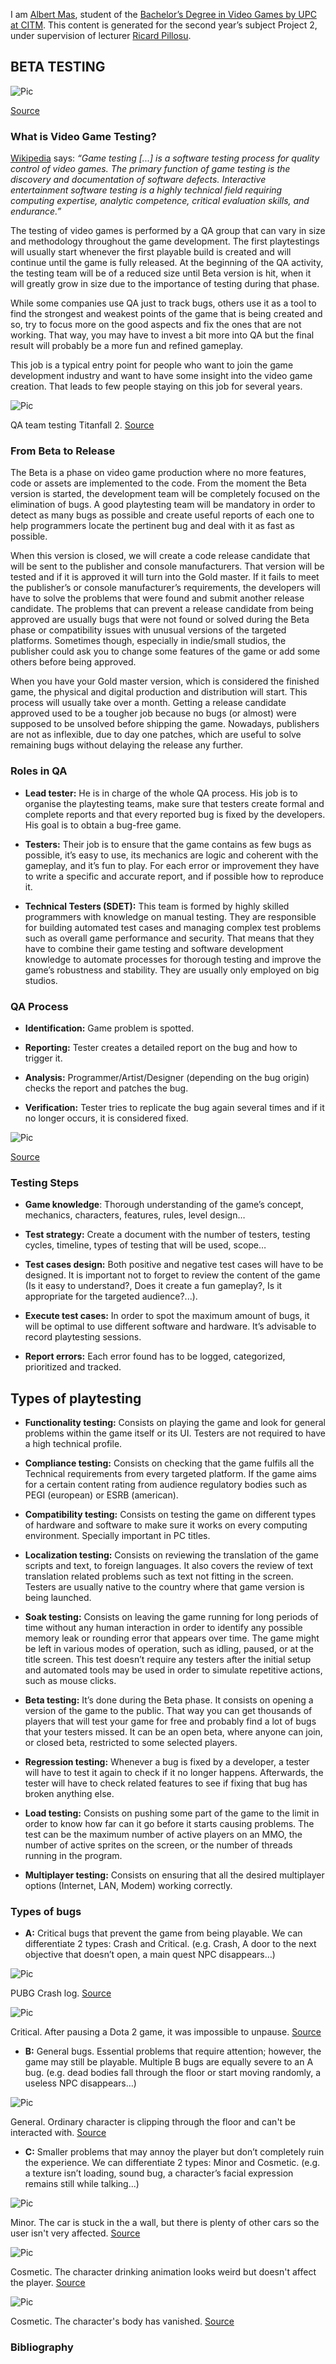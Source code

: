 I am [Albert Mas](https://www.linkedin.com/in/albert-mas-520982129), student of the
[Bachelor’s Degree in
Video Games by UPC at CITM](https://www.citm.upc.edu/ing/estudis/graus-videojocs/). This content is generated for the second year’s
subject Project 2, under supervision of lecturer
[Ricard Pillosu](https://es.linkedin.com/in/ricardpillosu).

## BETA TESTING

![Pic](https://i2.wp.com/2.media.dorkly.cvcdn.com/51/94/8a50767fc39a7d6cb54d98d1fccaa5fb.jpg)

[Source](https://www.funstockretro.co.uk/news/what-is-it-like-to-be-a-video-games-tester/)

### What is Video Game Testing?

[Wikipedia](https://en.wikipedia.org/wiki/Game_testing) says:
*“Game testing [...] is a software testing process for quality control of video games.
The primary function of game testing is the discovery and documentation of software defects.
Interactive entertainment software testing is a highly technical field requiring computing expertise, analytic competence,
critical evaluation skills, and endurance.”*

The testing of video games is performed by a QA group that can vary in size and methodology throughout the game development.
The first playtestings will usually start whenever the first playable build is created and will continue until the game is fully released.
At the beginning of the QA activity, the testing team will be of a reduced size until Beta version is hit, when it will greatly
grow in size due to the importance of testing during that phase.

While some companies use QA just to track bugs, others use it as a tool to find the strongest and weakest points of the game
that is being created and so, try to focus more on the good aspects and fix the ones that are not working. That way, you may
have to invest a bit more into QA but the final result will probably be a more fun and refined gameplay.

This job is a typical entry point for people who want to join the game development industry and want to have some insight
into the video game creation. That leads to few people staying on this job for several years.

![Pic](https://www.360logica.com/blog/wp-content/uploads/2015/08/5-Must-to-Do-Things-While-Performing-Video-Games-Testing.jpg)

QA team testing Titanfall 2. [Source](https://www.360logica.com/blog/5-must-to-do-things-while-performing-video-game-testing/)

### From Beta to Release

The Beta is a phase on video game production where no more features, code or assets are implemented to the code. From the moment
the Beta version is started, the development team will be completely focused on the elimination of bugs.
A good playtesting team will be mandatory in order to detect as many bugs as possible and create useful reports of each one
to help programmers locate the pertinent bug and deal with it as fast as possible.

When this version is closed, we will create a code release candidate that will be sent to the publisher and console manufacturers.
That version will be tested and if it is approved it will turn into the Gold master.
If it fails to meet the publisher’s or console manufacturer’s requirements, the developers will have to solve the problems that
were found and submit another release candidate. The problems that can prevent a release candidate from being approved are usually
bugs that were not found or solved during the Beta phase or compatibility issues with unusual versions of the targeted platforms.
Sometimes though, especially in indie/small studios, the publisher could ask you to change some features of the game or add some
others before being approved.

When you have your Gold master version, which is considered the finished game, the physical and digital production and
distribution will start. This process will usually take over a month.
Getting a release candidate approved used to be a tougher job because no bugs (or almost) were supposed to be unsolved
before shipping the game. Nowadays, publishers are not as inflexible, due to day one patches, which are useful to solve
remaining bugs without delaying the release any further.

### Roles in QA
- **Lead tester:** He is in charge of the whole QA process. His job is to organise the playtesting teams, make sure that testers create formal and complete reports and that every reported bug is fixed by the developers. His goal is to obtain a bug-free game.

- **Testers:** Their job is to ensure that the game contains as few bugs as possible, it’s easy to use, its mechanics are logic and coherent with the gameplay, and it’s fun to play. For each error or improvement they have to write a specific and accurate report, and if possible how to reproduce it.

- **Technical Testers (SDET):** This team is formed by highly skilled programmers with knowledge on manual testing. They are responsible for building automated test cases and managing complex test problems such as overall game performance and security. That means that they have to combine their game testing and software development knowledge to automate processes for thorough testing and improve the game’s robustness and stability. They are usually only employed on big studios.

### QA Process
- **Identification:** Game problem is spotted.

- **Reporting:** Tester creates a detailed report on the bug and how to trigger it.

- **Analysis:** Programmer/Artist/Designer (depending on the bug origin) checks the report and patches the bug.

- **Verification:** Tester tries to replicate the bug again several times and if it no longer occurs, it is considered fixed.

![Pic](https://www.gameindustrycareerguide.com/wp-content/uploads/2014/01/Dead-Fly-Scene_Grant-Cochrane-300x197.jpg)

[Source](https://www.gameindustrycareerguide.com/how-to-become-a-video-game-tester/)

### Testing Steps
- **Game knowledge**: Thorough understanding of the game’s concept, mechanics, characters, features, rules, level design…

- **Test strategy:** Create a document with the number of testers, testing cycles, timeline, types of testing that will be used, scope…

- **Test cases design:** Both positive and negative test cases will have to be designed. It is important not to forget to review the content of the game (Is it easy to understand?, Does it create a fun gameplay?, Is it appropriate for the targeted audience?...).

- **Execute test cases:** In order to spot the maximum amount of bugs, it will be optimal to use different software and hardware. It’s advisable to record playtesting sessions.

- **Report errors:**  Each error found has to be logged, categorized, prioritized and tracked.

## Types of playtesting
- **Functionality testing:** Consists on playing the game and look for general problems within the game itself or its UI. Testers are not required to have a high technical profile.

- **Compliance testing:** Consists on checking that the game fulfils all the Technical requirements from every targeted platform. If the game aims for a certain content rating from audience regulatory bodies such as PEGI (european) or ESRB (american).

- **Compatibility testing:** Consists on testing the game on different types of hardware and software to make sure it works on every computing environment. Specially important in PC titles.

- **Localization testing:** Consists on reviewing the translation of the game scripts and text, to foreign languages. It also covers the review of text translation related problems such as text not fitting in the screen. Testers are usually native to the country where that game version is being launched.

- **Soak testing:** Consists on leaving the game running for long periods of time without any human interaction in order to identify any possible memory leak or rounding error that appears over time. The game might be left in various modes of operation, such as idling, paused, or at the title screen. This test doesn’t require any testers after the initial setup and automated tools may be used in order to simulate repetitive actions, such as mouse clicks.

- **Beta testing:** It’s done during the Beta phase. It consists on opening a version of the game to the public. That way you can get thousands of players that will test your game for free and probably find a lot of bugs that your testers missed. It can be an open beta, where anyone can join, or closed beta, restricted to some selected players.

- **Regression testing:** Whenever a bug is fixed by a developer, a tester will have to test it again to check if it no longer happens. Afterwards, the tester will have to check related features to see if fixing that bug has broken anything else.

- **Load testing:** Consists on pushing some part of the game to the limit in order to know how far can it go before it starts causing problems. The test can be the maximum number of active players on an MMO, the number of active sprites on the screen, or the number of threads running in the program.

- **Multiplayer testing:** Consists on ensuring that all the desired multiplayer options (Internet, LAN, Modem) working correctly.

### Types of bugs
- **A:** Critical bugs that prevent the game from being playable. We can differentiate 2 types: Crash and Critical. (e.g. Crash, A door to the next objective that doesn’t open, a main quest NPC disappears…)

![Pic](https://content.invisioncic.com/r273030/monthly_2017_10/erro.png.7dd08c6b72912fdc00285c3516a5c679.png)

PUBG Crash log. [Source](https://www.reddit.com/r/pugb/comments/8aclnb/1010_gaming_experience/)

![Pic](http://i.imgur.com/1kAtwG0.jpg)

Critical. After pausing a Dota 2 game, it was impossible to unpause. [Source](https://dev.dota2.com/showthread.php?t=121309)

- **B:** General bugs. Essential problems that require attention; however, the game may still be playable. Multiple B bugs are equally severe to an A bug. (e.g. dead bodies fall through the floor or start moving randomly, a useless NPC disappears…)

![Pic](https://www.rockpapershotgun.com/images/11/dec/fix0.jpg)

General. Ordinary character is clipping through the floor and can't be interacted with. [Source](https://www.rockpapershotgun.com/2011/12/08/hey-bethesda-could-you-fix-skyrim/)

- **C:** Smaller problems that may annoy the player but don’t completely ruin the experience. We can differentiate 2 types: Minor and Cosmetic. (e.g. a texture isn’t loading, sound bug, a character’s facial expression remains still while talking...)

![Pic](https://connorryan1994.files.wordpress.com/2014/01/d.png)

Minor. The car is stuck in the a wall, but there is plenty of other cars so the user isn't very affected. [Source](https://connorryan1994.wordpress.com/2014/01/22/unit-77-designing-tests-for-computer-games/)

![Pic](https://connorryan1994.files.wordpress.com/2014/01/e2.jpg)

Cosmetic. The character drinking animation looks weird but doesn't affect the player. [Source](https://connorryan1994.wordpress.com/2014/01/22/unit-77-designing-tests-for-computer-games/)

![Pic](https://mygaming.co.za/news/wp-content/uploads/2016/10/Skyrim-Headless-Glitch.jpg)

Cosmetic. The character's body has vanished. [Source](http://ramblingfoxreviews.blogspot.com.es/2015/05/5-enjoyable-but-ridiculously-bugged-games.html)

### Bibliography
[](http://www.whatgamesare.com/)

[](http://www.wikipedia.org/)

[](https://www.gameindustrycareerguide.com/how-to-become-a-video-game-tester/)

[](https://www.testbytes.net/blog/types-of-game-testing/)

[](https://chrisluniwconfetti.wordpress.com/2014/01/22/dfgdfg/)

[](http://www.infosysblogs.com/testing-services/2012/12/6_steps_to_test_games_effectiv.html)
